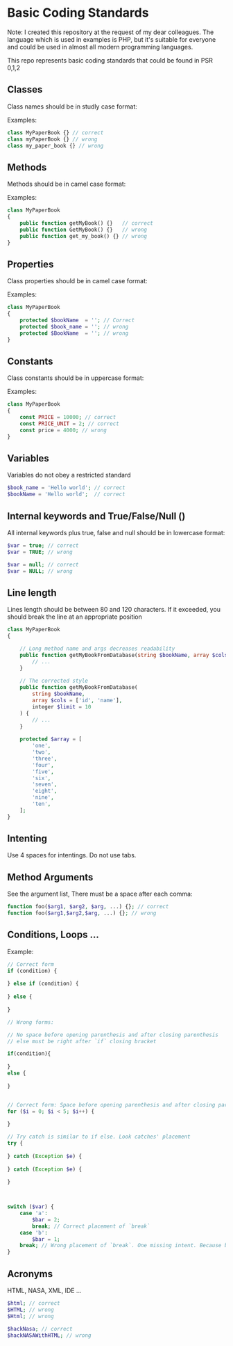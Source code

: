 # Basic Coding Standards

Note: I created this repository at the request of my dear colleagues. The language which is used in examples is PHP, but it's suitable for everyone and could be used in almost all modern programming languages.

This repo represents basic coding standards that could be found in PSR 0,1,2

## Classes

Class names should be in studly case format:

Examples:

```php
class MyPaperBook {} // correct
class myPaperBook {} // wrong
class my_paper_book {} // wrong
```



## Methods

Methods should be in camel case format:

Examples:

```php
class MyPaperBook 
{    
    public function getMyBook() {}   // correct
    public function GetMyBook() {}   // wrong
    public function get_my_book() {} // wrong
}
```



## Properties

Class properties should be in camel case format:

Examples:

```php
class MyPaperBook
{
    protected $bookName  = ''; // Correct
    protected $book_name = ''; // wrong
    protected $BookName  = ''; // wrong
}
```



## Constants

Class constants should be in uppercase format:

Examples:

```php
class MyPaperBook
{
    const PRICE = 10000; // correct
    const PRICE_UNIT = 2; // correct
    const price = 4000; // wrong
}
```



## Variables

Variables do not obey a restricted standard

```php
$book_name = 'Hello world'; // correct
$bookName = 'Hello world';  // correct
```



## Internal keywords and True/False/Null ()

All internal keywords plus true, false and null should be in lowercase format:

```php
$var = true; // correct
$var = TRUE; // wrong

$var = null; // correct
$var = NULL; // wrong
```



## Line length

Lines length should be between 80 and 120 characters. If it exceeded, you should break the line at an appropriate position

```php
class MyPaperBook
{

    // Long method name and args decreases readability
    public function getMyBookFromDatabase(string $bookName, array $cols = ['id', 'name'], integer $limit = 10) {
     	// ...   
    }
    
    // The corrected style
    public function getMyBookFromDatabase(
        string $bookName,
        array $cols = ['id', 'name'],
        integer $limit = 10
    ) {
     	// ...   
    }
    
    protected $array = [
        'one',
        'two',
        'three',
        'four',
        'five',
        'six',
        'seven',
        'eight',
        'nine',
        'ten',
    ];
}
```



## Intenting

Use 4 spaces for intentings. Do not use tabs.



## Method Arguments

See the argument list, There must be a space after each comma:

```php
function foo($arg1, $arg2, $arg, ...) {}; // correct
function foo($arg1,$arg2,$arg, ...) {}; // wrong
```



## Conditions, Loops ...

Example:

```php
// Correct form
if (condition) {
    
} else if (condition) {
    
} else {
    
}

// Wrong forms:

// No space before opening parenthesis and after closing parenthesis
// else must be right after `if` closing bracket

if(condition){ 
    
}
else { 
    
}


// Correct form: Space before opening parenthesis and after closing parenthesis
for ($i = 0; $i < 5; $i++) {
    
}

// Try catch is similar to if else. Look catches' placement
try {
    
} catch (Exception $e) {
    
} catch (Exception $e) {
    
}



switch ($var) {
    case 'a':
        $bar = 2;
        break; // Correct placement of `break`
    case 'b':
        $bar = 1;
    break; // Wrong placement of `break`. One missing intent. Because break is part of `case` body
}
```



## Acronyms

HTML, NASA, XML, IDE ...

```php
$html; // correct
$HTML; // wrong
$Html; // wrong

$hackNasa; // correct
$hackNASAWithHTML; // wrong

```




